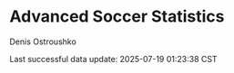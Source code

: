 # Advanced Soccer Statistics
Denis Ostroushko

<!-- gfm -->

Last successful data update: 2025-07-19 01:23:38 CST
